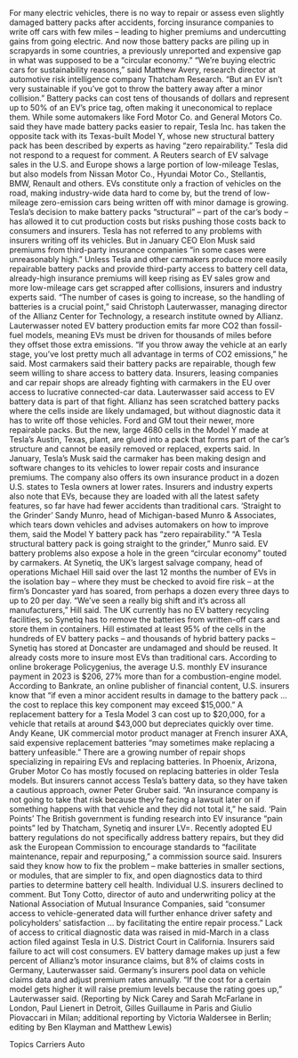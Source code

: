 For many electric vehicles, there is no way to repair or assess even slightly damaged battery packs after accidents, forcing insurance companies to write off cars with few miles – leading to higher premiums and undercutting gains from going electric.
And now those battery packs are piling up in scrapyards in some countries, a previously unreported and expensive gap in what was supposed to be a “circular economy.”
“We’re buying electric cars for sustainability reasons,” said Matthew Avery, research director at automotive risk intelligence company Thatcham Research. “But an EV isn’t very sustainable if you’ve got to throw the battery away after a minor collision.”
Battery packs can cost tens of thousands of dollars and represent up to 50% of an EV’s price tag, often making it uneconomical to replace them.
While some automakers like Ford Motor Co. and General Motors Co. said they have made battery packs easier to repair, Tesla Inc. has taken the opposite tack with its Texas-built Model Y, whose new structural battery pack has been described by experts as having “zero repairability.”
Tesla did not respond to a request for comment.
A Reuters search of EV salvage sales in the U.S. and Europe shows a large portion of low-mileage Teslas, but also models from Nissan Motor Co., Hyundai Motor Co., Stellantis, BMW, Renault and others.
EVs constitute only a fraction of vehicles on the road, making industry-wide data hard to come by, but the trend of low-mileage zero-emission cars being written off with minor damage is growing. Tesla’s decision to make battery packs “structural” – part of the car’s body – has allowed it to cut production costs but risks pushing those costs back to consumers and insurers.
Tesla has not referred to any problems with insurers writing off its vehicles. But in January CEO Elon Musk said premiums from third-party insurance companies “in some cases were unreasonably high.”
Unless Tesla and other carmakers produce more easily repairable battery packs and provide third-party access to battery cell data, already-high insurance premiums will keep rising as EV sales grow and more low-mileage cars get scrapped after collisions, insurers and industry experts said.
“The number of cases is going to increase, so the handling of batteries is a crucial point,” said Christoph Lauterwasser, managing director of the Allianz Center for Technology, a research institute owned by Allianz.
Lauterwasser noted EV battery production emits far more CO2 than fossil-fuel models, meaning EVs must be driven for thousands of miles before they offset those extra emissions.
“If you throw away the vehicle at an early stage, you’ve lost pretty much all advantage in terms of CO2 emissions,” he said.
Most carmakers said their battery packs are repairable, though few seem willing to share access to battery data. Insurers, leasing companies and car repair shops are already fighting with carmakers in the EU over access to lucrative connected-car data.
Lauterwasser said access to EV battery data is part of that fight. Allianz has seen scratched battery packs where the cells inside are likely undamaged, but without diagnostic data it has to write off those vehicles.
Ford and GM tout their newer, more repairable packs. But the new, large 4680 cells in the Model Y made at Tesla’s Austin, Texas, plant, are glued into a pack that forms part of the car’s structure and cannot be easily removed or replaced, experts said.
In January, Tesla’s Musk said the carmaker has been making design and software changes to its vehicles to lower repair costs and insurance premiums.
The company also offers its own insurance product in a dozen U.S. states to Tesla owners at lower rates.
Insurers and industry experts also note that EVs, because they are loaded with all the latest safety features, so far have had fewer accidents than traditional cars.
‘Straight to the Grinder’
Sandy Munro, head of Michigan-based Munro & Associates, which tears down vehicles and advises automakers on how to improve them, said the Model Y battery pack has “zero repairability.”
“A Tesla structural battery pack is going straight to the grinder,” Munro said.
EV battery problems also expose a hole in the green “circular economy” touted by carmakers.
At Synetiq, the UK’s largest salvage company, head of operations Michael Hill said over the last 12 months the number of EVs in the isolation bay – where they must be checked to avoid fire risk – at the firm’s Doncaster yard has soared, from perhaps a dozen every three days to up to 20 per day.
“We’ve seen a really big shift and it’s across all manufacturers,” Hill said.
The UK currently has no EV battery recycling facilities, so Synetiq has to remove the batteries from written-off cars and store them in containers. Hill estimated at least 95% of the cells in the hundreds of EV battery packs – and thousands of hybrid battery packs – Synetiq has stored at Doncaster are undamaged and should be reused.
It already costs more to insure most EVs than traditional cars.
According to online brokerage Policygenius, the average U.S. monthly EV insurance payment in 2023 is $206, 27% more than for a combustion-engine model.
According to Bankrate, an online publisher of financial content, U.S. insurers know that “if even a minor accident results in damage to the battery pack … the cost to replace this key component may exceed $15,000.”
A replacement battery for a Tesla Model 3 can cost up to $20,000, for a vehicle that retails at around $43,000 but depreciates quickly over time.
Andy Keane, UK commercial motor product manager at French insurer AXA, said expensive replacement batteries “may sometimes make replacing a battery unfeasible.”
There are a growing number of repair shops specializing in repairing EVs and replacing batteries. In Phoenix, Arizona, Gruber Motor Co has mostly focused on replacing batteries in older Tesla models.
But insurers cannot access Tesla’s battery data, so they have taken a cautious approach, owner Peter Gruber said.
“An insurance company is not going to take that risk because they’re facing a lawsuit later on if something happens with that vehicle and they did not total it,” he said.
‘Pain Points’
The British government is funding research into EV insurance “pain points” led by Thatcham, Synetiq and insurer LV=.
Recently adopted EU battery regulations do not specifically address battery repairs, but they did ask the European Commission to encourage standards to “facilitate maintenance, repair and repurposing,” a commission source said.
Insurers said they know how to fix the problem – make batteries in smaller sections, or modules, that are simpler to fix, and open diagnostics data to third parties to determine battery cell health.
Individual U.S. insurers declined to comment.
But Tony Cotto, director of auto and underwriting policy at the National Association of Mutual Insurance Companies, said “consumer access to vehicle-generated data will further enhance driver safety and policyholders’ satisfaction … by facilitating the entire repair process.”
Lack of access to critical diagnostic data was raised in mid-March in a class action filed against Tesla in U.S. District Court in California.
Insurers said failure to act will cost consumers.
EV battery damage makes up just a few percent of Allianz’s motor insurance claims, but 8% of claims costs in Germany, Lauterwasser said. Germany’s insurers pool data on vehicle claims data and adjust premium rates annually.
“If the cost for a certain model gets higher it will raise premium levels because the rating goes up,” Lauterwasser said.
(Reporting by Nick Carey and Sarah McFarlane in London, Paul Lienert in Detroit, Gilles Guillaume in Paris and Giulio Piovaccari in Milan; additional reporting by Victoria Waldersee in Berlin; editing by Ben Klayman and Matthew Lewis)

Topics
Carriers
Auto
